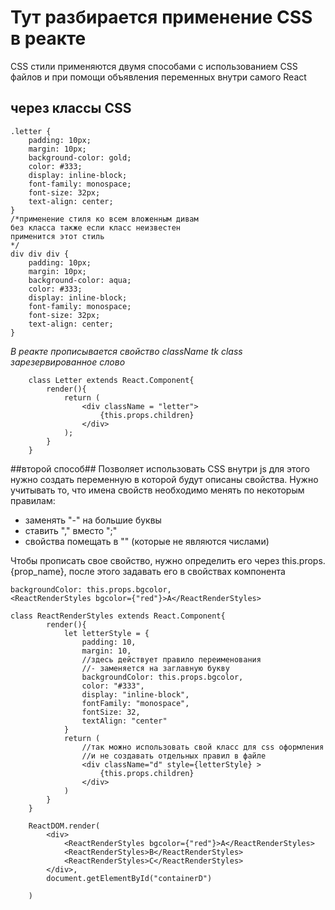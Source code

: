 # Тут разбирается применение CSS в реакте #
CSS стили применяются двумя способами с использованием CSS файлов
и при помощи объявления переменных внутри самого React
## через классы CSS ##
```
.letter {
    padding: 10px;
    margin: 10px;
    background-color: gold;
    color: #333;
    display: inline-block;
    font-family: monospace;
    font-size: 32px;
    text-align: center;
}
/*применение стиля ко всем вложенным дивам
без класса также если класс неизвестен
применится этот стиль
*/
div div div {
    padding: 10px;
    margin: 10px;
    background-color: aqua;
    color: #333;
    display: inline-block;
    font-family: monospace;
    font-size: 32px;
    text-align: center;
}
```
*В реакте прописывается свойство className tk class
зарезервированное слово*
```
    class Letter extends React.Component{
        render(){
            return (
                <div className = "letter">
                    {this.props.children}
                </div>
            );
        }
    }
```

##второй способ##
Позволяет использовать CSS внутри js для этого нужно создать переменную
в которой будут описаны свойства. Нужно учитывать то, что имена свойств
необходимо менять по некоторым правилам:

* заменять "-" на большие буквы
* ставить "," вместо ";"
* свойства помещать в "" (которые не являются числами)

Чтобы прописать свое свойство, нужно определить его
через this.props.{prop_name}, после этого задавать
его в свойствах компонента

```
backgroundColor: this.props.bgcolor,
<ReactRenderStyles bgcolor={"red"}>A</ReactRenderStyles>
```

```
class ReactRenderStyles extends React.Component{
        render(){
            let letterStyle = {
                padding: 10,
                margin: 10,
                //здесь действует правило переименования
                //- заменяется на заглавную букву
                backgroundColor: this.props.bgcolor,
                color: "#333",
                display: "inline-block",
                fontFamily: "monospace",
                fontSize: 32,
                textAlign: "center"
            }
            return (
                //так можно использовать свой класс для css оформления
                //и не создавать отдельных правил в файле
                <div className="d" style={letterStyle} >
                    {this.props.children}
                </div>
            )
        }
    }

    ReactDOM.render(
        <div>
            <ReactRenderStyles bgcolor={"red"}>A</ReactRenderStyles>
            <ReactRenderStyles>B</ReactRenderStyles>
            <ReactRenderStyles>C</ReactRenderStyles>
        </div>,
        document.getElementById("containerD")

    )
```